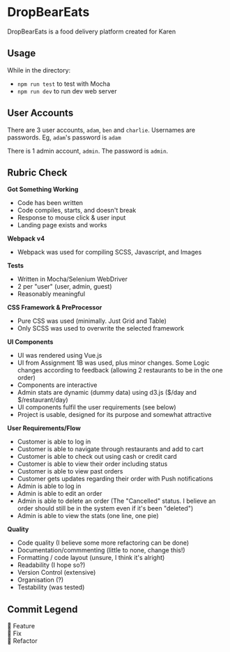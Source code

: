 # DropBearEats

DropBearEats is a food delivery platform created for Karen

## Usage
While in the directory:
- `npm run test` to test with Mocha
- `npm run dev` to run dev web server

## User Accounts
There are 3 user accounts, `adam`, `ben` and `charlie`. Usernames are passwords. Eg, `adam`'s password is `adam`

There is 1 admin account, `admin`. The password is `admin`.

## Rubric Check
**Got Something Working**
- Code has been written
- Code compiles, starts, and doesn't break
- Response to mouse click & user input
- Landing page exists and works

**Webpack v4**
- Webpack was used for compiling SCSS, Javascript, and Images

**Tests**
- Written in Mocha/Selenium WebDriver
- 2 per "user" (user, admin, guest)
- Reasonably meaningful

**CSS Framework & PreProcessor**
- Pure CSS was used (minimally. Just Grid and Table)
- Only SCSS was used to overwrite the selected framework

**UI Components**
- UI was rendered using Vue.js
- UI from Assignment 1B was used, plus minor changes. Some Logic changes according to feedback (allowing 2 restaurants to be in the one order)
- Components are interactive
- Admin stats are dynamic (dummy data) using d3.js ($/day and $/restaurant/day)
- UI components fulfil the user requirements (see below)
- Project is usable, designed for its purpose and somewhat attractive

**User Requirements/Flow**
- Customer is able to log in
- Customer is able to navigate through restaurants and add to cart
- Customer is able to check out using cash or credit card
- Customer is able to view their order including status
- Customer is able to view past orders
- Customer gets updates regarding their order with Push notifications
- Admin is able to log in
- Admin is able to edit an order
- Admin is able to delete an order (The "Cancelled" status. I believe an order should still be in the system even if it's been "deleted")
- Admin is able to view the stats (one line, one pie)

**Quality**
- Code quality (I believe some more refactoring can be done)
- Documentation/commmenting (little to none, change this!)
- Formatting / code layout (unsure, I think it's alright)
- Readability (I hope so?)
- Version Control (extensive)
- Organisation (?)
- Testability (was tested)

## Commit Legend
:hammer: Feature  
:wrench: Fix  
:nut_and_bolt: Refactor  